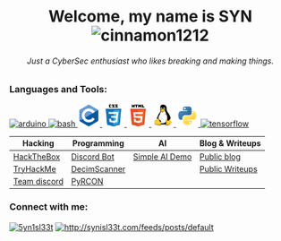<h1 align="center">Welcome, my name is SYN  <img src="https://komarev.com/ghpvc/?username=cinnamon1212&label=Profile%20views&color=b60e82&style=plastic" alt="cinnamon1212" /></h1>
<h6 align="center">Just a CyberSec enthusiast who likes breaking and making things.</h6>
<h3 align="left">Languages and Tools:</h3>
<p align="left"> <a href="https://www.arduino.cc/" target="_blank"> <img src="https://cdn.worldvectorlogo.com/logos/arduino-1.svg" alt="arduino" width="40" height="40"/> </a> <a href="https://www.gnu.org/software/bash/" target="_blank"> <img src="https://www.vectorlogo.zone/logos/gnu_bash/gnu_bash-icon.svg" alt="bash" width="40" height="40"/> </a> <a href="https://www.cprogramming.com/" target="_blank"> <img src="https://raw.githubusercontent.com/devicons/devicon/master/icons/c/c-original.svg" alt="c" width="40" height="40"/> </a> <a href="https://www.w3schools.com/css/" target="_blank"> <img src="https://raw.githubusercontent.com/devicons/devicon/master/icons/css3/css3-original-wordmark.svg" alt="css3" width="40" height="40"/> </a> <a href="https://www.w3.org/html/" target="_blank"> <img src="https://raw.githubusercontent.com/devicons/devicon/master/icons/html5/html5-original-wordmark.svg" alt="html5" width="40" height="40"/> </a> <a href="https://www.linux.org/" target="_blank"> <img src="https://raw.githubusercontent.com/devicons/devicon/master/icons/linux/linux-original.svg" alt="linux" width="40" height="40"/> </a> <a href="https://www.python.org" target="_blank"> <img src="https://raw.githubusercontent.com/devicons/devicon/master/icons/python/python-original.svg" alt="python" width="40" height="40"/> </a> <a href="https://www.tensorflow.org" target="_blank"> <img src="https://www.vectorlogo.zone/logos/tensorflow/tensorflow-icon.svg" alt="tensorflow" width="40" height="40"/> </a> </p>

| Hacking                                                 	| Programming                                                       	| AI                                                                         	| Blog & Writeups                                                         	|
|---------------------------------------------------------	|-------------------------------------------------------------------	|----------------------------------------------------------------------------	|-------------------------------------------------------------------------	|
| [HackTheBox ](https://app.hackthebox.eu/profile/310618) 	| [Discord Bot](https://github.com/Cinnamon1212/CyberSecDiscordBot) 	| [Simple AI Demo](https://github.com/Cinnamon1212/SmallImagesNeuralNetwork) 	| [Public blog](http://www.synisl33t.com/)                                	|
| [TryHackMe](https://tryhackme.com/p/cinnamon1212)       	| [DecimScanner](https://github.com/Cinnamon1212/DecimScanner)      	|                                                                            	| [Public Writeups](https://github.com/7h3-B14ck-Kn1gh75/Public-Writeups) 	|
| [Team discord](https://discord.gg/VPPw82RKtY)           	| [PyRCON](https://github.com/Cinnamon1212/PyRCON)                  	|                                                                            	|                                                                         	|

<h3 align="left">Connect with me:</h3>
<p align="left">
<a href="https://twitter.com/5yn1sl33t" target="blank"><img align="center" src="https://raw.githubusercontent.com/rahuldkjain/github-profile-readme-generator/master/src/images/icons/Social/twitter.svg" alt="5yn1sl33t" height="30" width="40" /></a>
<a href="/http://synisl33t.com/feeds/posts/default" target="blank"><img align="center" src="https://raw.githubusercontent.com/rahuldkjain/github-profile-readme-generator/master/src/images/icons/Social/rss.svg" alt="http://synisl33t.com/feeds/posts/default" height="30" width="40" /></a>
</p>
